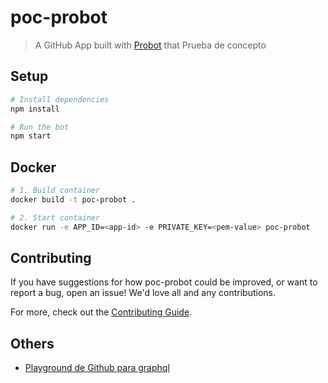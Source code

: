 # poc-probot

> A GitHub App built with [Probot](https://github.com/probot/probot) that Prueba de concepto

## Setup

```sh
# Install dependencies
npm install

# Run the bot
npm start
```

## Docker

```sh
# 1. Build container
docker build -t poc-probot .

# 2. Start container
docker run -e APP_ID=<app-id> -e PRIVATE_KEY=<pem-value> poc-probot
```

## Contributing

If you have suggestions for how poc-probot could be improved, or want to report a bug, open an issue! We'd love all and any contributions.

For more, check out the [Contributing Guide](CONTRIBUTING.md).

## Others

- [Playground de Github para graphql](https://docs.github.com/es/graphql/guides/using-the-explorer)
